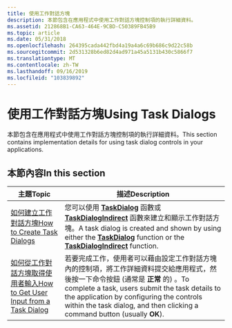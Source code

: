 ```yaml
---
title: 使用工作對話方塊
description: 本節包含在應用程式中使用工作對話方塊控制項的執行詳細資料。
ms.assetid: 212868B1-CA63-464E-9CBD-C50389FB45B9
ms.topic: article
ms.date: 05/31/2018
ms.openlocfilehash: 264395cada442fbd4a19a4a6c69b686c9d22c58b
ms.sourcegitcommit: 2d531328b6ed82d4ad971a45a5131b430c5866f7
ms.translationtype: MT
ms.contentlocale: zh-TW
ms.lasthandoff: 09/16/2019
ms.locfileid: "103839892"
---
```

# <a name="using-task-dialogs"></a><span data-ttu-id="d64b4-103">使用工作對話方塊</span><span class="sxs-lookup"><span data-stu-id="d64b4-103">Using Task Dialogs</span></span>

<span data-ttu-id="d64b4-104">本節包含在應用程式中使用工作對話方塊控制項的執行詳細資料。</span><span class="sxs-lookup"><span data-stu-id="d64b4-104">This section contains implementation details for using task dialog controls in your applications.</span></span>

## <a name="in-this-section"></a><span data-ttu-id="d64b4-105">本節內容</span><span class="sxs-lookup"><span data-stu-id="d64b4-105">In this section</span></span>



| <span data-ttu-id="d64b4-106">主題</span><span class="sxs-lookup"><span data-stu-id="d64b4-106">Topic</span></span>                                                                                        | <span data-ttu-id="d64b4-107">描述</span><span class="sxs-lookup"><span data-stu-id="d64b4-107">Description</span></span>                                                                                                                                                                               |
|----------------------------------------------------------------------------------------------|-------------------------------------------------------------------------------------------------------------------------------------------------------------------------------------------|
| [<span data-ttu-id="d64b4-108">如何建立工作對話方塊</span><span class="sxs-lookup"><span data-stu-id="d64b4-108">How to Create Task Dialogs</span></span>](create-task-dialogs.md)<br/>                             | <span data-ttu-id="d64b4-109">您可以使用 [**TaskDialog**](/windows/desktop/api/Commctrl/nf-commctrl-taskdialog) 函數或 [**TaskDialogIndirect**](/windows/desktop/api/Commctrl/nf-commctrl-taskdialogindirect) 函數來建立和顯示工作對話方塊。</span><span class="sxs-lookup"><span data-stu-id="d64b4-109">A task dialog is created and shown by using either the [**TaskDialog**](/windows/desktop/api/Commctrl/nf-commctrl-taskdialog) function or the [**TaskDialogIndirect**](/windows/desktop/api/Commctrl/nf-commctrl-taskdialogindirect) function.</span></span> <br/>            |
| [<span data-ttu-id="d64b4-110">如何從工作對話方塊取得使用者輸入</span><span class="sxs-lookup"><span data-stu-id="d64b4-110">How to Get User Input from a Task Dialog</span></span>](get-user-input-from-a-task-dialog.md)<br/> | <span data-ttu-id="d64b4-111">若要完成工作，使用者可以藉由設定工作對話方塊內的控制項，將工作詳細資料提交給應用程式，然後按一下命令按鈕 (通常是 **正常** 的) 。</span><span class="sxs-lookup"><span data-stu-id="d64b4-111">To complete a task, users submit the task details to the application by configuring the controls within the task dialog, and then clicking a command button (usually **OK**).</span></span> <br/> |



 

 

 





